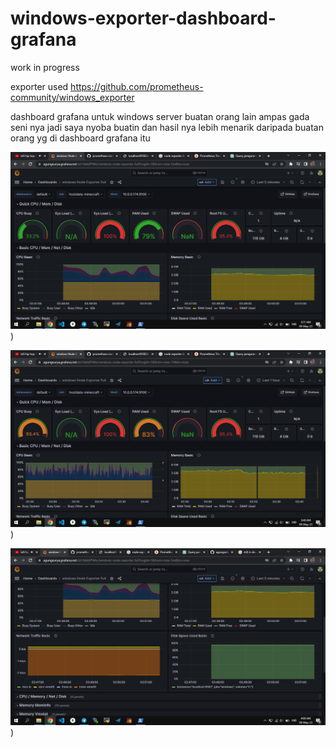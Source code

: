 # windows-exporter-dashboard-grafana


work in progress

exporter used https://github.com/prometheus-community/windows_exporter

dashboard grafana untuk windows server buatan orang lain ampas gada seni nya jadi saya nyoba buatin dan hasil nya lebih menarik daripada buatan orang yg di dashboard grafana itu

![image](https://github.com/agungsoboru/windows-exporter-dashboard-grafana/blob/main/Screenshot%20(1367).png))

![image](https://github.com/agungsoboru/windows-exporter-dashboard-grafana/blob/main/Screenshot%20(1366).png))

![image](https://github.com/agungsoboru/windows-exporter-dashboard-grafana/blob/main/Screenshot%20(1368).png))
